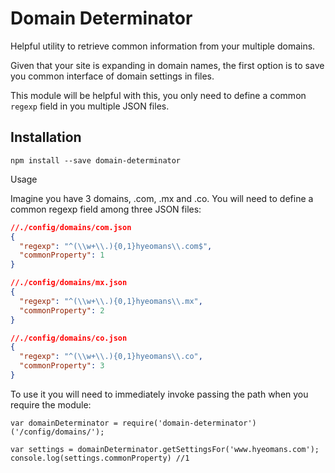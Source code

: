 Domain Determinator
====

Helpful utility to retrieve common information from your multiple domains.

Given that your site is expanding in domain names, the first option is to save you common interface of domain settings in files.

This module will be helpful with this, you only need to define a common `regexp` field in you multiple JSON files.

## Installation

```
npm install --save domain-determinator
```

Usage

Imagine you have 3 domains, .com, .mx and .co. You will need to define a common regexp field among three JSON files:

```JSON
//./config/domains/com.json
{
  "regexp": "^(\\w+\\.){0,1}hyeomans\\.com$",
  "commonProperty": 1
}
```

```JSON
//./config/domains/mx.json
{
  "regexp": "^(\\w+\\.){0,1}hyeomans\\.mx",
  "commonProperty": 2
}
```

```JSON
//./config/domains/co.json
{
  "regexp": "^(\\w+\\.){0,1}hyeomans\\.co",
  "commonProperty": 3
}
```

To use it you will need to immediately invoke passing the path when you require the module:
```
var domainDeterminator = require('domain-determinator')('/config/domains/');

var settings = domainDeterminator.getSettingsFor('www.hyeomans.com');
console.log(settings.commonProperty) //1
```
